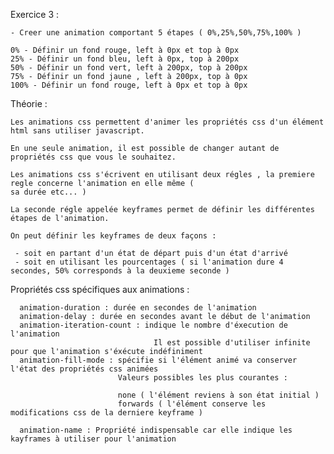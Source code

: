 Exercice 3 :

    - Creer une animation comportant 5 étapes ( 0%,25%,50%,75%,100% )

    0% - Définir un fond rouge, left à 0px et top à 0px
    25% - Définir un fond bleu, left à 0px, top à 200px
    50% - Définir un fond vert, left à 200px, top à 200px
    75% - Définir un fond jaune , left à 200px, top à 0px
    100% - Définir un fond rouge, left à 0px et top à 0px



Théorie :

    Les animations css permettent d'animer les propriétés css d'un élément html sans utiliser javascript.

    En une seule animation, il est possible de changer autant de propriétés css que vous le souhaitez.

    Les animations css s'écrivent en utilisant deux régles , la premiere regle concerne l'animation en elle même (
    sa durée etc... )

    La seconde régle appelée keyframes permet de définir les différentes étapes de l'animation.

    On peut définir les keyframes de deux façons :

     - soit en partant d'un état de départ puis d'un état d'arrivé
     - soit en utilisant les pourcentages ( si l'animation dure 4 secondes, 50% corresponds à la deuxieme seconde )


   Propriétés css spécifiques aux animations :

      animation-duration : durée en secondes de l'animation
      animation-delay : durée en secondes avant le début de l'animation
      animation-iteration-count : indique le nombre d'éxecution de l'animation
                                    Il est possible d'utiliser infinite pour que l'animation s'éxécute indéfiniment
      animation-fill-mode : spécifie si l'élément animé va conserver l'état des propriétés css animées
                            Valeurs possibles les plus courantes :

                            none ( l'élément reviens à son état initial )
                            forwards ( l'élément conserve les modifications css de la derniere keyframe )

      animation-name : Propriété indispensable car elle indique les kayframes à utiliser pour l'animation